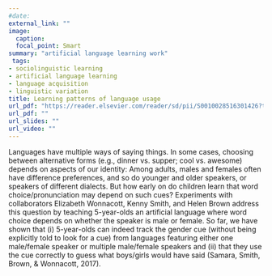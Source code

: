 ```yaml
---
#date:
external_link: ""
image:
  caption:
  focal_point: Smart
summary: "artificial language learning work"
 tags:
- sociolinguistic learning
- artificial language learning
- language acquisition
- linguistic variation
title: Learning patterns of language usage
url_pdf: "https://reader.elsevier.com/reader/sd/pii/S0010028516301426?token=A22FCD6D3E75FE647BCF6816CB4983D4C5BA67E985B0270267EA2EA6F21026F7B25215CE3535F64E618492DF8D16E462"
url_pdf: ""
url_slides: ""
url_video: ""
---
```


Languages have multiple ways of saying things. In some cases, choosing between alternative forms (e.g., dinner vs. supper; cool vs. awesome) depends on aspects of our identity: Among adults, males and females often have difference preferences, and so do younger and older speakers, or speakers of different dialects. But how early on do children learn that word choice/pronunciation may depend on such cues? Experiments with collaborators Elizabeth Wonnacott, Kenny Smith, and Helen Brown address this question by teaching 5-year-olds an artificial language where word choice depends on whether the speaker is male or female. So far, we have shown that (i) 5-year-olds can indeed track the gender cue (without being explicitly told to look for a cue) from languages featuring either one male/female speaker or multiple male/female speakers and (ii) that they use the cue correctly to guess what boys/girls would have said (Samara, Smith, Brown, & Wonnacott, 2017).
